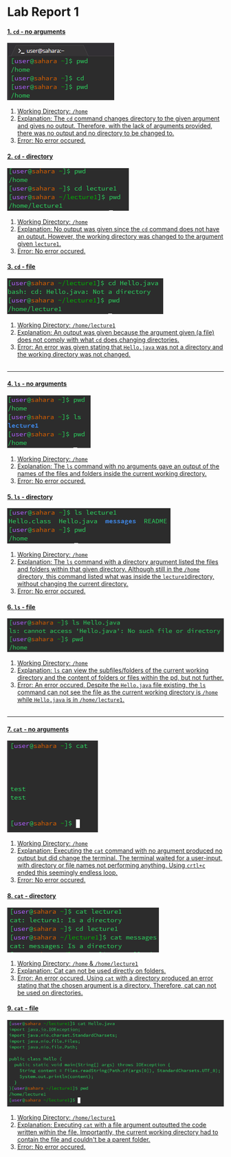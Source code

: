 #  **Lab Report 1**
#### <u>1. `cd` - no arguments
![Image](firefox_mNXnjIojDu.png) <br>
1. Working Directory: `/home`
2. Explanation:  The `cd` command changes directory to the given argument and gives no output. Therefore, with  the lack of arguments provided, there was no output and no directory to be changed to.
3. Error: No error occured.

#### <u>2. `cd` - directory
![Image](firefox_fs0zijy5Kn.png) <br>
1. Working Directory: `/home`
2. Explanation: No output was given since the `cd` command does not have an output. However, the working directory was changed to the argument given `lecture1`.
3. Error: No error occured.

#### <u>3. `cd` - file
![Image](firefox_y22kdjI4oJ.png) <br>
1. Working Directory: `/home/lecture1`
2. Explanation: An output was given because the argument given (a file) does not comply with what `cd` does,changing directories.
3. Error: An error was given stating that `Hello.java` was not a directory and the working directory was not changed.
<br/><br/>
---

#### <u>4. `ls` - no arguments
![Image](firefox_s2jC8p86xW.png) <br>
1. Working Directory: `/home`
2. Explanation: The `ls` command with no arguments gave an output of the names of the files and folders inside the current working directory. 
3. Error: No error occured.

#### <u>5. `ls` - directory
![Image](firefox_uYMTReVYbF.png) <br>
1. Working Directory: `/home`
2. Explanation: The `ls` command with a directory argument listed the files and folders within that given directory. Although still in the `/home` directory, this command listed what was inside the `lecture1`directory, without changing the current directory.
3. Error: No error occured.

#### <u>6. `ls` - file
![Image](firefox_BGvKhW0jfy.png) <br>
1. Working Directory: `/home`
2. Explanation: `ls` can view the subfiles/folders of the current working directory and the content of folders or files within the pd, but not further.
3. Error: An error occured. Despite the `Hello.java` file existing, the `ls` command can not see the file as the current working directory is `/home` while `Hello.java` is in `/home/lecture1`.
<br/><br/>
---


#### <u>7. `cat` - no arguments
![Image](firefox_is5e5JQ8hW.png) <br>
1. Working Directory: `/home`
2. Explanation: Executing the `cat` command with no argument produced no output but did change the terminal. The terminal waited for a user-input, with directory or file names not performing anything. Using `crtl+c` ended this seemingly endless loop.
3. Error: No error occured.

#### <u>8. `cat` - directory
![Image](firefox_CqHzYFN7D7.png) <br>
1. Working Directory: `/home` & `/home/lecture1`
2. Explanation: Cat can not be used directly on folders.
3. Error: An error occured. Using `cat` with a directory produced an error stating that the chosen argument is a directory. Therefore, cat can not be used on directories.

#### <u>9. `cat` - file
![Image](firefox_o4NQK8InSB.png) <br>
1. Working Directory: `/home/lecture1`
2. Explanation: Executing `cat` with a file argument outputted the code written within the file. Importantly, the current working directory had to contain the file and couldn't be a parent folder.
3. Error: No error occured.